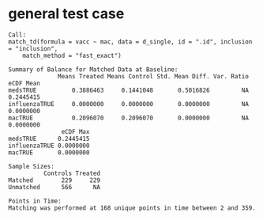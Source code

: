 # general test case

    Call:
    match_td(formula = vacc ~ mac, data = d_single, id = ".id", inclusion = "inclusion", 
        match_method = "fast_exact")
    
    Summary of Balance for Matched Data at Baseline:
                  Means Treated Means Control Std. Mean Diff. Var. Ratio eCDF Mean
    medsTRUE          0.3886463     0.1441048       0.5016826         NA 0.2445415
    influenzaTRUE     0.0000000     0.0000000       0.0000000         NA 0.0000000
    macTRUE           0.2096070     0.2096070       0.0000000         NA 0.0000000
                   eCDF Max
    medsTRUE      0.2445415
    influenzaTRUE 0.0000000
    macTRUE       0.0000000
    
    Sample Sizes:
              Controls Treated
    Matched        229     229
    Unmatched      566      NA
    
    Points in Time:
    Matching was performed at 168 unique points in time between 2 and 359.

